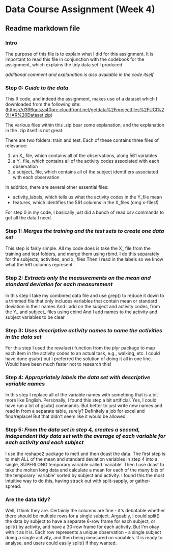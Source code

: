 # Data Course Assignment (Week 4) 

## Readme markdown file

### Intro

The purpose of this file is to explain what I did for this assignment. It is important to read this file in conjunction with the codebook for the assignment, which explains the tidy data set I produced.

_additional comment and explanation is also available in the code itself_

### Step 0: _Guide to the data_
This R code, and indeed the assignment, makes use of a dataset which I downloaded from the following site:
(https://d396qusza40orc.cloudfront.net/getdata%2Fprojectfiles%2FUCI%20HAR%20Dataset.zip)

The various files within this .zip bear some explanation, and the explanation in the .zip itself is not great.

There are two folders: train and test. Each of these contains three files of relevance:
1. an X_ file, which contains all of the observations, along 561 variables
2. a Y_ file, which contains all of the activity codes associated with each observation
3. a subject_ file, which contains all of the subject identifiers associated with each observation

In addition, there are several other essential files:
* activity_labels, which tells us what the activity codes in the Y_file mean
* features, which identifies the 561 columns in the X_files (omg x-files!)


For step 0 in my code, I basically just did a bunch of read.csv commands to get all the data I need.

### Step 1: _Merges the training and the test sets to create one data set_

This step is fairly simple. All my code does is take the X_ file from the training and test folders, and merge them using rbind.
I do this separately for the subjects, activities, and x_ files
Then I read in the labels so we know what the 561 columns represent.

### Step 2: _Extracts only the measurements on the mean and standard deviation for each measurement_

In this step I take my combined data file and use grep() to reduce it down to a trimmed file that only includes variables that contain mean or standard deviation in their names
And I add on the subject and activity codes, from the Y_ and subject_ files using cbind
And I add names to the activity and subject variables to be clear

### Step 3: _Uses descriptive activity names to name the activities in the data set_
For this step I used the revalue() function from the plyr package to map each item in the activity codes to an actual task, e.g., walking, etc.
I could have done gsub() but I preferred the solution of doing it all in one line. Would have been much faster not to research this!

### Step 4: _Appropriately labels the data set with descriptive variable names_

In this step I replace all of the variable names with something that is a bit more like English. 
Personally, I found this step a bit artificial. Yes, I could have run a lot of gsub() commands. But better to just write new names and read in from a separate table, surely? Definitely a job for excel and find/replace! But that didn't seem like it would be allowed.

### Step 5: _From the data set in step 4, creates a second, independent tidy data set with the average of each variable for each activity and each subject_

I use the reshape2 package to melt and then dcast the data.
The first step is to melt ALL of the mean and standard deviation variables in step 4 into a single, SUPERLONG temporary variable called 'variable'
Then I use dcast to take the molten long data and calculate a mean for each of the many bits of the temporary 'variable' sorted by subject and activity.
I found this the most intuitive way to do this, having struck out with split-sapply, or gather-spread. 

### Are the data tidy?

Well, I think they are. Certainly the columns are fine - it's debatable whether there should be multiple rows for a single subject. Arguably, I could split() the data by subject to have a separate 6-row frame for each subject, or split() by activity, and have a 30-row frame for each activity. But I'm okay with it as it is. Each row represents a unique observation - a single subject doing a single activity, and then being measured on variables. It is ready to analyse, and users could easily split() if they wanted. 

